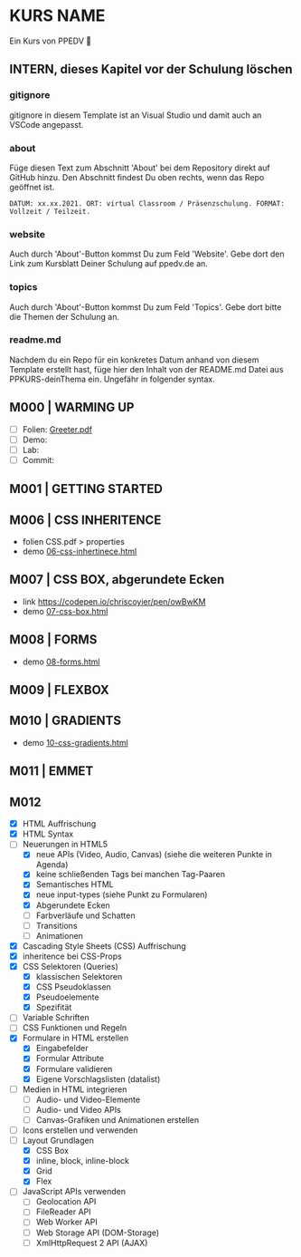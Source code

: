 # KURS NAME

Ein Kurs von PPEDV :rocket:

## INTERN, dieses Kapitel vor der Schulung löschen

### gitignore

gitignore in diesem Template ist an Visual Studio und damit auch an VSCode angepasst.

### about

Füge diesen Text zum Abschnitt 'About' bei dem Repository direkt auf GitHub hinzu. Den Abschnitt findest Du oben rechts, wenn das Repo geöffnet ist.

`DATUM: xx.xx.2021. ORT: virtual Classroom / Präsenzschulung. FORMAT: Vollzeit / Teilzeit.`

### website

Auch durch 'About'-Button kommst Du zum Feld 'Website'. Gebe dort den Link zum Kursblatt Deiner Schulung auf ppedv.de an.

### topics

Auch durch 'About'-Button kommst Du zum Feld 'Topics'. Gebe dort bitte die Themen der Schulung an.

### readme.md

Nachdem du ein Repo für ein konkretes Datum anhand von diesem Template erstellt hast, füge hier den Inhalt von der README.md Datei aus PPKURS-deinThema ein. Ungefähr in folgender syntax.

## M000 | WARMING UP

- [ ] Folien: [Greeter.pdf](m000/platzhalter.md)
- [ ] Demo:
- [ ] Lab:
- [ ] Commit:
  
## M001 | GETTING STARTED

## M006 | CSS INHERITENCE

- folien CSS.pdf > properties
- demo [06-css-inhertinece.html](TRAINER/06-css-inhertinece.html)

## M007 | CSS BOX, abgerundete Ecken

- link <https://codepen.io/chriscoyier/pen/owBwKM>
- demo [07-css-box.html](TRAINER/07-css-box.html)

## M008 | FORMS

- demo [08-forms.html](TRAINER/08-forms.html)

## M009 | FLEXBOX

## M010 | GRADIENTS

- demo [10-css-gradients.html](TRAINER/10-css-gradients.html)

## M011 | EMMET

## M012

- [x] HTML Auffrischung
- [x] HTML Syntax
- [ ] Neuerungen in HTML5
  - [x] neue APIs (Video, Audio, Canvas) (siehe die weiteren Punkte in Agenda)
  - [x] keine schließenden Tags bei manchen Tag-Paaren
  - [x] Semantisches HTML
  - [x] neue input-types (siehe Punkt zu Formularen)
  - [x] Abgerundete Ecken
  - [ ] Farbverläufe und Schatten
  - [ ] Transitions
  - [ ] Animationen
- [x] Cascading Style Sheets (CSS) Auffrischung
- [x] inheritence bei CSS-Props
- [x] CSS Selektoren (Queries)
  - [x] klassischen Selektoren
  - [x] CSS Pseudoklassen
  - [x] Pseudoelemente
  - [x] Spezifität
- [ ] Variable Schriften
- [ ] CSS Funktionen und Regeln
- [x] Formulare in HTML erstellen
  - [x] Eingabefelder
  - [x] Formular Attribute
  - [x] Formulare validieren
  - [x] Eigene Vorschlagslisten (datalist)
- [ ] Medien in HTML integrieren
  - [ ] Audio- und Video-Elemente
  - [ ] Audio- und Video APIs
  - [ ] Canvas-Grafiken und Animationen erstellen
- [ ] Icons erstellen und verwenden
- [ ] Layout Grundlagen
  - [x] CSS Box
  - [x] inline, block, inline-block
  - [x] Grid
  - [x] Flex
- [ ] JavaScript APIs verwenden
  - [ ] Geolocation API
  - [ ] FileReader API
  - [ ] Web Worker API
  - [ ] Web Storage API (DOM-Storage)
  - [ ] XmlHttpRequest 2 API (AJAX)